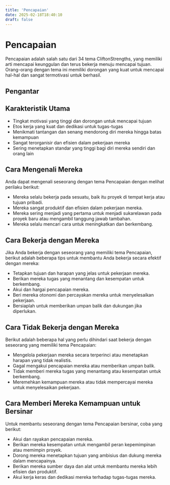 ```yaml
---
title: 'Pencapaian'
date: 2025-02-18T18:40:10
draft: false
---
```


# Pencapaian

Pencapaian adalah salah satu dari 34 tema CliftonStrengths, yang memiliki arti mencapai keunggulan dan terus bekerja menuju mencapai tujuan. Orang-orang dengan tema ini memiliki dorongan yang kuat untuk mencapai hal-hal dan sangat termotivasi untuk berhasil.

## Pengantar

## Karakteristik Utama

- Tingkat motivasi yang tinggi dan dorongan untuk mencapai tujuan
- Etos kerja yang kuat dan dedikasi untuk tugas-tugas
- Menikmati tantangan dan senang mendorong diri mereka hingga batas kemampuan
- Sangat terorganisir dan efisien dalam pekerjaan mereka
- Sering menetapkan standar yang tinggi bagi diri mereka sendiri dan orang lain

## Cara Mengenali Mereka

Anda dapat mengenali seseorang dengan tema Pencapaian dengan melihat perilaku berikut:

- Mereka selalu bekerja pada sesuatu, baik itu proyek di tempat kerja atau tujuan pribadi.
- Mereka sangat produktif dan efisien dalam pekerjaan mereka.
- Mereka sering menjadi yang pertama untuk menjadi sukarelawan pada proyek baru atau mengambil tanggung jawab tambahan.
- Mereka selalu mencari cara untuk meningkatkan dan berkembang.

## Cara Bekerja dengan Mereka

Jika Anda bekerja dengan seseorang yang memiliki tema Pencapaian, berikut adalah beberapa tips untuk membantu Anda bekerja secara efektif dengan mereka:

- Tetapkan tujuan dan harapan yang jelas untuk pekerjaan mereka.
- Berikan mereka tugas yang menantang dan kesempatan untuk berkembang.
- Akui dan hargai pencapaian mereka.
- Beri mereka otonomi dan percayakan mereka untuk menyelesaikan pekerjaan.
- Bersiaplah untuk memberikan umpan balik dan dukungan jika diperlukan.

## Cara Tidak Bekerja dengan Mereka

Berikut adalah beberapa hal yang perlu dihindari saat bekerja dengan seseorang yang memiliki tema Pencapaian:

- Mengelola pekerjaan mereka secara terperinci atau menetapkan harapan yang tidak realistis.
- Gagal mengakui pencapaian mereka atau memberikan umpan balik.
- Tidak memberi mereka tugas yang menantang atau kesempatan untuk berkembang.
- Meremehkan kemampuan mereka atau tidak mempercayai mereka untuk menyelesaikan pekerjaan.

## Cara Memberi Mereka Kemampuan untuk Bersinar

Untuk membantu seseorang dengan tema Pencapaian bersinar, coba yang berikut:

- Akui dan rayakan pencapaian mereka.
- Berikan mereka kesempatan untuk mengambil peran kepemimpinan atau memimpin proyek.
- Dorong mereka menetapkan tujuan yang ambisius dan dukung mereka dalam mencapainya.
- Berikan mereka sumber daya dan alat untuk membantu mereka lebih efisien dan produktif.
- Akui kerja keras dan dedikasi mereka terhadap tugas-tugas mereka.
